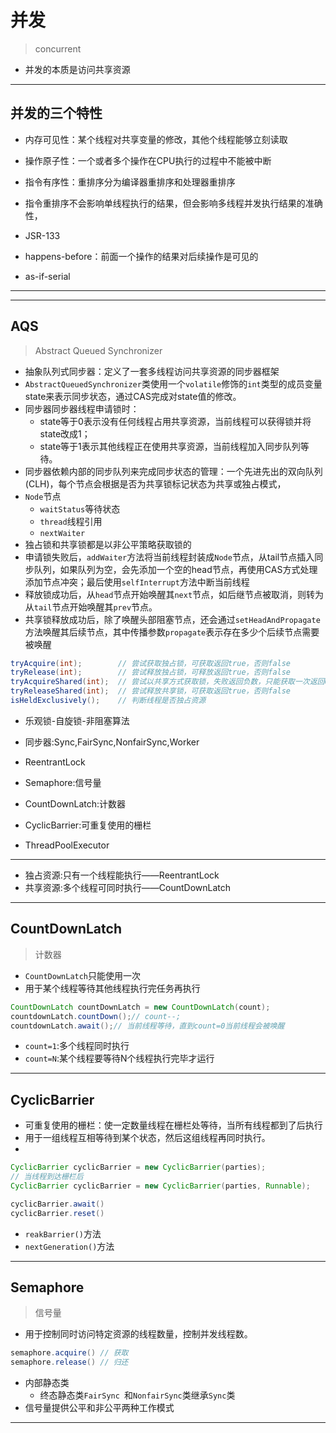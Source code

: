# 并发
> concurrent


- 并发的本质是访问共享资源


---




## 并发的三个特性
- 内存可见性：某个线程对共享变量的修改，其他个线程能够立刻读取
- 操作原子性：一个或者多个操作在CPU执行的过程中不能被中断
- 指令有序性：重排序分为编译器重排序和处理器重排序

- 指令重排序不会影响单线程执行的结果，但会影响多线程并发执行结果的准确性，
- JSR-133


- happens-before：前面一个操作的结果对后续操作是可见的

- as-if-serial


---








---


## AQS
> Abstract Queued Synchronizer
- 抽象队列式同步器：定义了一套多线程访问共享资源的同步器框架
- `AbstractQueuedSynchronizer`类使用一个`volatile`修饰的`int`类型的成员变量state来表示同步状态，通过CAS完成对state值的修改。
- 同步器同步器线程申请锁时：
    - state等于0表示没有任何线程占用共享资源，当前线程可以获得锁并将state改成1；
    - state等于1表示其他线程正在使用共享资源，当前线程加入同步队列等待。
- 同步器依赖内部的同步队列来完成同步状态的管理：一个先进先出的双向队列(CLH)，每个节点会根据是否为共享锁标记状态为共享或独占模式，
- `Node`节点
    - `waitStatus`等待状态
    - `thread`线程引用
    - `nextWaiter`
- 独占锁和共享锁都是以非公平策略获取锁的
- 申请锁失败后，`addWaiter`方法将当前线程封装成`Node`节点，从tail节点插入同步队列，如果队列为空，会先添加一个空的head节点，再使用CAS方式处理添加节点冲突；最后使用`selfInterrupt`方法中断当前线程
- 释放锁成功后，从`head`节点开始唤醒其`next`节点，如后继节点被取消，则转为从`tail`节点开始唤醒其`prev`节点。
- 共享锁释放成功后，除了唤醒头部阻塞节点，还会通过`setHeadAndPropagate`方法唤醒其后续节点，其中传播参数`propagate`表示存在多少个后续节点需要被唤醒

```java
tryAcquire(int);        // 尝试获取独占锁，可获取返回true，否则false
tryRelease(int);        // 尝试释放独占锁，可释放返回true，否则false
tryAcquireShared(int);  // 尝试以共享方式获取锁，失败返回负数，只能获取一次返回0，否则返回正数
tryReleaseShared(int);  // 尝试释放共享锁，可获取返回true，否则false
isHeldExclusively();    // 判断线程是否独占资源
```


- 乐观锁-自旋锁-非阻塞算法

- 同步器:Sync,FairSync,NonfairSync,Worker

- ReentrantLock
- Semaphore:信号量
- CountDownLatch:计数器
- CyclicBarrier:可重复使用的栅栏
- ThreadPoolExecutor

---
- 独占资源:只有一个线程能执行——ReentrantLock
- 共享资源:多个线程可同时执行——CountDownLatch


---
## CountDownLatch
> 计数器
- `CountDownLatch`只能使用一次
- 用于某个线程等待其他线程执行完任务再执行
```java
CountDownLatch countDownLatch = new CountDownLatch(count);
countdownLatch.countDown();// count--;
countdownLatch.await();// 当前线程等待，直到count=0当前线程会被唤醒
```

- `count=1`:多个线程同时执行
- `count=N`:某个线程要等待N个线程执行完毕才运行

---

## CyclicBarrier

- 可重复使用的栅栏：使一定数量线程在栅栏处等待，当所有线程都到了后执行
- 用于一组线程互相等待到某个状态，然后这组线程再同时执行。
-
```java
CyclicBarrier cyclicBarrier = new CyclicBarrier(parties);
// 当线程到达栅栏后
CyclicBarrier cyclicBarrier = new CyclicBarrier(parties, Runnable);

cyclicBarrier.await()
cyclicBarrier.reset()
```

- `reakBarrier()`方法
- `nextGeneration()`方法

---

## Semaphore
> 信号量
- 用于控制同时访问特定资源的线程数量，控制并发线程数。

```java
semaphore.acquire() // 获取
semaphore.release() // 归还
```

- 内部静态类
    - 终态静态类`FairSync `和`NonfairSync`类继承`Sync`类
- 信号量提供公平和非公平两种工作模式


---


